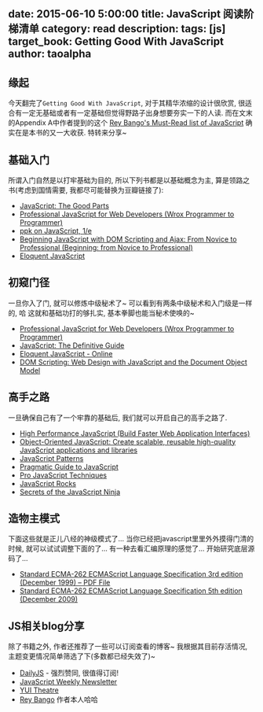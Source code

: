 date: 2015-06-10 5:00:00
title: JavaScript 阅读阶梯清单
category: read
description: 
tags: [js] 
target_book: Getting Good With JavaScript
author: taoalpha
---
## 缘起

今天翻完了`Getting Good With JavaScript`, 对于其精华浓缩的设计很欣赏, 很适合有一定无基础或者有一定基础但觉得野路子出身想要夯实一下的人读. 而在文末的Appendix A中作者提到的这个 [Rey Bango's Must-Read list of JavaScript](http://blog.reybango.com/2010/12/15/what-to-read-to-get-up-to-speed-in-javascript/) 确实在是本书的又一大收获. 特转来分享~

## 基础入门

所谓入门自然是以打牢基础为目的, 所以下列书都是以基础概念为主, 算是领路之书(考虑到国情需要, 我都尽可能替换为豆瓣链接了):

- [JavaScript: The Good Parts](http://book.douban.com/subject/2994925/)
- [Professional JavaScript for Web Developers (Wrox Programmer to Programmer)](http://book.douban.com/subject/1481218/)
- [ppk on JavaScript, 1/e](http://book.douban.com/subject/3022779/)
- [Beginning JavaScript with DOM Scripting and Ajax: From Novice to Professional (Beginning: from Novice to Professional)](http://book.douban.com/subject/1757853/) 
- [Eloquent JavaScript](http://book.douban.com/subject/19933548/)

## 初窥门径

一旦你入了门, 就可以修炼中级秘术了~ 可以看到有两条中级秘术和入门级是一样的, 哈 这就和基础功打的够扎实, 基本拳脚也能当秘术使唤的~

- [Professional JavaScript for Web Developers (Wrox Programmer to Programmer)](http://book.douban.com/subject/1481218/) 
- [JavaScript: The Definitive Guide](http://book.douban.com/subject/5303032/) 
- [Eloquent JavaScript - Online](http://eloquentjavascript.net/) 
- [DOM Scripting: Web Design with JavaScript and the Document Object Model](http://book.douban.com/subject/5436113/)

## 高手之路

一旦确保自己有了一个牢靠的基础后, 我们就可以开启自己的高手之路了.

-  [High Performance JavaScript (Build Faster Web Application Interfaces)](http://book.douban.com/subject/4183808/)
- [Object-Oriented JavaScript: Create scalable, reusable high-quality JavaScript applications and libraries](http://book.douban.com/subject/24835411/)
- [JavaScript Patterns](http://book.douban.com/subject/5252901/)
- [Pragmatic Guide to JavaScript](http://book.douban.com/subject/6895075/)
- [Pro JavaScript Techniques](http://book.douban.com/subject/1949853/)
- [JavaScript Rocks](http://javascriptrocks.com/)
- [Secrets of the JavaScript Ninja](http://book.douban.com/subject/3176860/)

## 造物主模式

下面这些就是正儿八经的神级模式了... 当你已经把javascript里里外外摸得门清的时候, 就可以试试调整下面的了... 有一种去看汇编原理的感觉了... 开始研究底层源码了...

- [Standard ECMA-262 ECMAScript Language Specification 3rd edition (December 1999) – PDF File](http://www.ecma-international.org/publications/files/ECMA-ST-ARCH/ECMA-262,%203rd%20edition,%20December%201999.pdf)
- [Standard ECMA-262 ECMAScript Language Specification 5th edition (December 2009)](http://www.ecma-international.org/publications/standards/Ecma-262.htm)

## JS相关blog分享

除了书籍之外, 作者还推荐了一些可以订阅查看的博客~ 我根据其目前存活情况, 主题变更情况简单筛选了下(多数都已经失效了)~

- [DailyJS](http://dailyjs.com/) - 强烈赞同, 很值得订阅!
- [JavaScript Weekly Newsletter](http://javascriptweekly.com/)
- [YUI Theatre](http://developer.yahoo.com/yui/theater/)
- [Rey Bango](http://feeds.feedburner.com/reybango/zSyW) 作者本人哈哈
